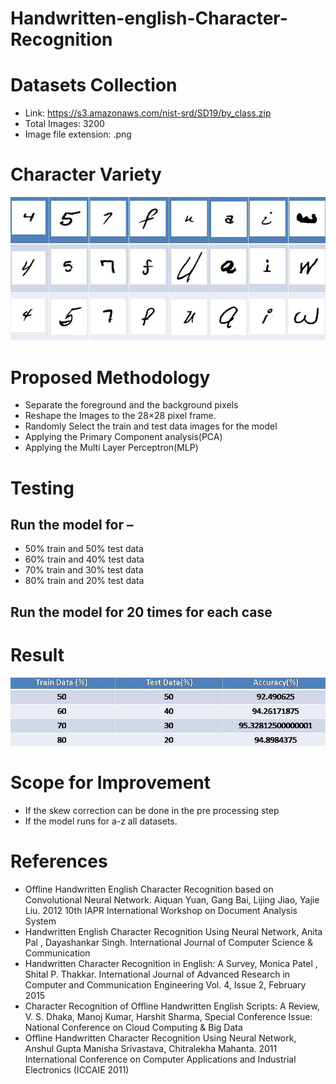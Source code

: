 # Handwritten-english-Character-Recognition
# Datasets Collection
- Link: https://s3.amazonaws.com/nist-srd/SD19/by_class.zip
- Total Images: 3200
- Image file extension: .png
# Character Variety
![](https://github.com/Souvik123s/Handwritten-Character-Recognition/blob/main/DemoProject.jpg?raw=true)
# Proposed Methodology
- Separate the foreground and the background pixels
- Reshape the Images to the 28×28 pixel frame.
- Randomly Select the train and test data images for the model
- Applying the Primary Component analysis(PCA)
- Applying the Multi Layer Perceptron(MLP)
# Testing
## Run the model for –
- 50% train and 50% test data
- 60% train and 40% test data
- 70% train and 30% test data
- 80% train and 20% test data
## Run the model for 20 times for each case

# Result
![](https://github.com/Souvik123s/Handwritten-Character-Recognition/blob/main/result.jpg?raw=true)

# Scope for Improvement
- If the skew correction can be done in the pre processing step
- If the model runs for a-z all datasets.
# References
- Offline Handwritten English Character Recognition based on Convolutional Neural Network. Aiquan Yuan, Gang Bai, Lijing Jiao, Yajie Liu. 2012 10th IAPR International Workshop on Document Analysis System
- Handwritten English Character Recognition Using Neural Network, Anita Pal , Dayashankar Singh. International Journal of Computer Science & Communication
- Handwritten Character Recognition in English: A Survey, Monica Patel , Shital P. Thakkar. International Journal of Advanced Research in Computer and Communication Engineering Vol. 4, Issue 2, February 2015
- Character Recognition of Offline Handwritten English Scripts: A Review, V. S. Dhaka, Manoj Kumar, Harshit Sharma, Special Conference Issue: National Conference on Cloud Computing & Big Data 
- Offline Handwritten Character Recognition Using Neural Network, Anshul Gupta Manisha Srivastava, Chitralekha Mahanta. 2011 International Conference on Computer Applications and Industrial Electronics (ICCAIE 2011)
